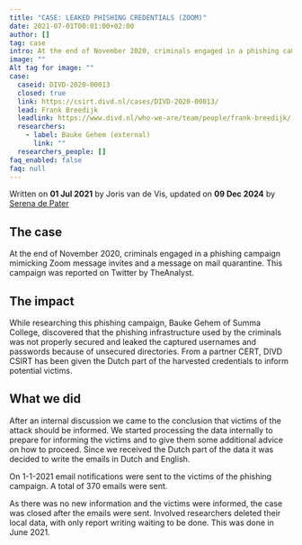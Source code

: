 ```yaml
---
title: "CASE: LEAKED PHISHING CREDENTIALS (ZOOM)"
date: 2021-07-01T00:01:00+02:00
author: []
tag: case
intro: At the end of November 2020, criminals engaged in a phishing campaign mimicking Zoom message invites and a message on mail quarantine. On 01-01-2021 email notifications were sent to the victims of the phishing campaign. A total of 370 emails were sent.
image: ""
Alt tag for image: ""
case:
  caseid: DIVD-2020-00013
  closed: true
  link: https://csirt.divd.nl/cases/DIVD-2020-00013/
  lead: Frank Breedijk
  leadlink: https://www.divd.nl/who-we-are/team/people/frank-breedijk/
  researchers:
    - label: Bauke Gehem (external)
      link: ""
  researchers_people: []
faq_enabled: false
faq: null
---
```

Written on **01 Jul 2021** by Joris van de Vis, updated on **09 Dec 2024** by [Serena de Pater](https://www.divd.nl/who-we-are/team/people/serena-de-pater/)

## The case

At the end of November 2020, criminals engaged in a phishing campaign mimicking Zoom message invites and a message on mail quarantine. This campaign was reported on Twitter by TheAnalyst.

## The impact

While researching this phishing campaign, Bauke Gehem of Summa College, discovered that the phishing infrastructure used by the criminals was not properly secured and leaked the captured usernames and passwords because of unsecured directories. From a partner CERT, DIVD CSIRT has been given the Dutch part of the harvested credentials to inform potential victims.

## What we did

After an internal discussion we came to the conclusion that victims of the attack should be informed. We started processing the data internally to prepare for informing the victims and to give them some additional advice on how to proceed. Since we received the Dutch part of the data it was decided to write the emails in Dutch and English.

On 1-1-2021 email notifications were sent to the victims of the phishing campaign. A total of 370 emails were sent.

As there was no new information and the victims were informed, the case was closed after the emails were sent. Involved researchers deleted their local data, with only report writing waiting to be done. This was done in June 2021.
